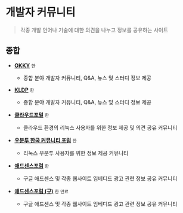 # 개발자 커뮤니티

> 각종 개발 언어나 기술에 대한 의견을 나누고 정보를 공유하는 사이트

## 종합

 - **[OKKY](https://okky.kr)** `한`
   - 종합 분야 개발자 커뮤니티, Q&A, 뉴스 및 스터디 정보 제공

 - **[KLDP](https://kldp.org)** `한`
   - 종합 분야 개발자 커뮤니티, Q&A, 뉴스 및 스터디 정보 제공

 - **[클라우드포털](https://www.linux.co.kr)** `한`
   - 클라우드 환경의 리눅스 사용자를 위한 정보 제공 및 의견 공유 커뮤니티

 - **[우분투 한국 커뮤니티 포럼](https://forum.ubuntu-kr.org)** `한`
   - 리눅스 우분투 사용자를 위한 정보 제공 커뮤니티

 - **[애드센스포럼](https://adsenseforum2.co.kr)** `한`
   - 구글 애드센스 및 각종 웹사이트 임베디드 광고 관련 정보 공유 커뮤니티

 - **[애드센스포럼 (구)](https://adsenseforum.co.kr)** `한` `만료`
   - 구글 애드센스 및 각종 웹사이트 임베디드 광고 관련 정보 공유 커뮤니티
